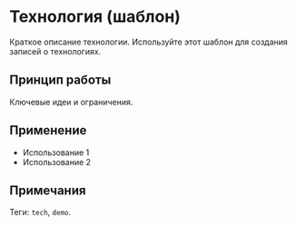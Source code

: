 # Технология (шаблон)

Краткое описание технологии. Используйте этот шаблон для создания записей о технологиях.

## Принцип работы
Ключевые идеи и ограничения.

## Применение
- Использование 1
- Использование 2

## Примечания
Теги: `tech`, `demo`.
